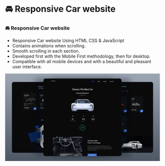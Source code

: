 # 🚘 Responsive Car website

### 🚘 Responsive Car website ###
- Responsive Car website Using HTML CSS & JavaScript
- Contains animations when scrolling.
- Smooth scrolling in each section.
- Developed first with the Mobile First methodology, then for desktop.
- Compatible with all mobile devices and with a beautiful and pleasant user interface.

![car-website](src/img/preview.png)
